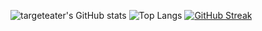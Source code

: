 ![targeteater's GitHub stats](https://github-readme-stats.vercel.app/api?username=targeteater&show_icons=true&theme=dark)
![Top Langs](https://github-readme-stats.vercel.app/api/top-langs/?username=targeteater&layout=compact&theme=dark)
[![GitHub Streak](https://github-readme-streak-stats.herokuapp.com/?user=targeteater&theme=dark)](https://git.io/streak-stats)

<!--
**targeteater/targeteater** is a ✨ _special_ ✨ repository because its `README.md` (this file) appears on your GitHub profile.

Here are some ideas to get you started:

- 🔭 I’m currently working on ...
- 🌱 I’m currently learning ...
- 👯 I’m looking to collaborate on ...
- 🤔 I’m looking for help with ...
- 💬 Ask me about ...
- 📫 How to reach me: ...
- 😄 Pronouns: ...
- ⚡ Fun fact: ...
-->
